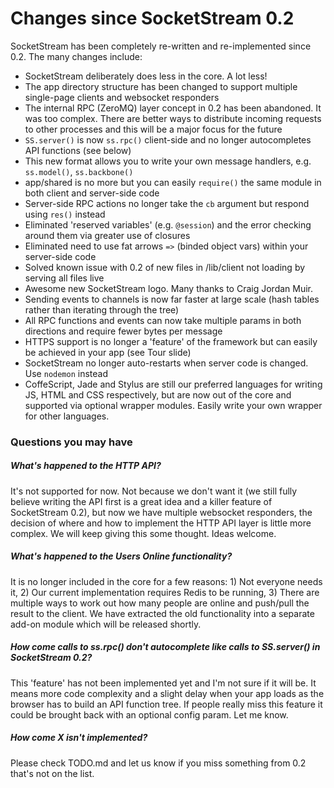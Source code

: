 # Changes since SocketStream 0.2

SocketStream has been completely re-written and re-implemented since 0.2. The many changes include:

* SocketStream deliberately does less in the core. A lot less!
* The app directory structure has been changed to support multiple single-page clients and websocket responders
* The internal RPC (ZeroMQ) layer concept in 0.2 has been abandoned. It was too complex. There are better ways to distribute incoming requests to other processes and this will be a major focus for the future
* `SS.server()` is now `ss.rpc()` client-side and no longer autocompletes API functions (see below)
* This new format allows you to write your own message handlers, e.g. `ss.model()`, `ss.backbone()`
* app/shared is no more but you can easily `require()` the same module in both client and server-side code
* Server-side RPC actions no longer take the `cb` argument but respond using `res()` instead
* Eliminated 'reserved variables' (e.g. `@session`) and the error checking around them via greater use of closures
* Eliminated need to use fat arrows `=>` (binded object vars) within your server-side code
* Solved known issue with 0.2 of new files in /lib/client not loading by serving all files live
* Awesome new SocketStream logo. Many thanks to Craig Jordan Muir.
* Sending events to channels is now far faster at large scale (hash tables rather than iterating through the tree)
* All RPC functions and events can now take multiple params in both directions and require fewer bytes per message
* HTTPS support is no longer a 'feature' of the framework but can easily be achieved in your app (see Tour slide)
* SocketStream no longer auto-restarts when server code is changed. Use `nodemon` instead
* CoffeScript, Jade and Stylus are still our preferred languages for writing JS, HTML and CSS respectively, but are now out of the core and supported via optional wrapper modules. Easily write your own wrapper for other languages.


### Questions you may have

##### What's happened to the HTTP API?

It's not supported for now. Not because we don't want it (we still fully believe writing the API first is a great idea and a killer feature of SocketStream 0.2), but now we have multiple websocket responders, the decision of where and how to implement the HTTP API layer is little more complex. We will keep giving this some thought. Ideas welcome.


##### What's happened to the Users Online functionality?

It is no longer included in the core for a few reasons: 1) Not everyone needs it, 2) Our current implementation requires Redis to be running, 3) There are multiple ways to work out how many people are online and push/pull the result to the client. We have extracted the old functionality into a separate add-on module which will be released shortly.


##### How come calls to ss.rpc() don't autocomplete like calls to SS.server() in SocketStream 0.2?

This 'feature' has not been implemented yet and I'm not sure if it will be. It means more code complexity and a slight delay when your app loads as the browser has to build an API function tree. If people really miss this feature it could be brought back with an optional config param. Let me know.


##### How come X isn't implemented?

Please check TODO.md and let us know if you miss something from 0.2 that's not on the list.
